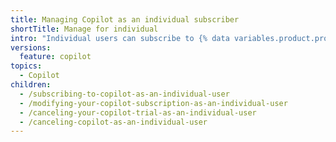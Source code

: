 ```yaml
---
title: Managing Copilot as an individual subscriber
shortTitle: Manage for individual
intro: "Individual users can subscribe to {% data variables.product.prodname_copilot_individuals_short %} for personal use."
versions:
  feature: copilot
topics:
  - Copilot
children:
  - /subscribing-to-copilot-as-an-individual-user
  - /modifying-your-copilot-subscription-as-an-individual-user
  - /canceling-your-copilot-trial-as-an-individual-user
  - /canceling-copilot-as-an-individual-user
---
```

